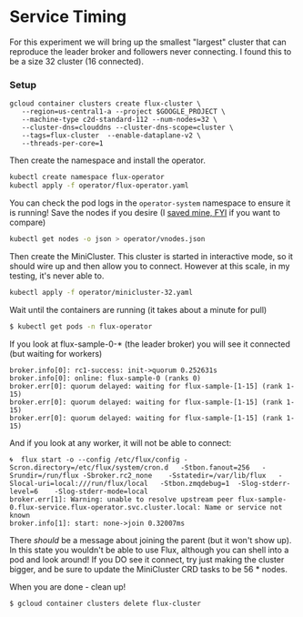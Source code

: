# Service Timing

For this experiment we will bring up the smallest "largest" cluster that
can reproduce the leader broker and followers never connecting.
I found this to be a size 32 cluster (16 connected).

### Setup


```console
gcloud container clusters create flux-cluster \
   --region=us-central1-a --project $GOOGLE_PROJECT \
   --machine-type c2d-standard-112 --num-nodes=32 \
   --cluster-dns=clouddns --cluster-dns-scope=cluster \
   --tags=flux-cluster  --enable-dataplane-v2 \
   --threads-per-core=1
```

Then create the namespace and install the operator.

```bash
kubectl create namespace flux-operator
kubectl apply -f operator/flux-operator.yaml
```

You can check the pod logs in the `operator-system` namespace to ensure it is running!
Save the nodes if you desire (I [saved mine, FYI](operator/vnodes.json) if you want to compare)

```bash
kubectl get nodes -o json > operator/vnodes.json
```

Then create the MiniCluster. This cluster is started in interactive mode,
so it should wire up and then allow you to connect. However at this scale,
in my testing, it's never able to.

```bash
kubectl apply -f operator/minicluster-32.yaml
```

Wait until the containers are running (it takes about a minute for pull)

```bash
$ kubectl get pods -n flux-operator 
```

If you look at flux-sample-0-* (the leader broker) you will see it connected (but waiting for workers)

```
broker.info[0]: rc1-success: init->quorum 0.252631s
broker.info[0]: online: flux-sample-0 (ranks 0)
broker.err[0]: quorum delayed: waiting for flux-sample-[1-15] (rank 1-15)
broker.err[0]: quorum delayed: waiting for flux-sample-[1-15] (rank 1-15)
broker.err[0]: quorum delayed: waiting for flux-sample-[1-15] (rank 1-15)
```

And if you look at any worker, it will not be able to connect:

```
🌀  flux start -o --config /etc/flux/config -Scron.directory=/etc/flux/system/cron.d   -Stbon.fanout=256   -Srundir=/run/flux -Sbroker.rc2_none    -Sstatedir=/var/lib/flux   -Slocal-uri=local:///run/flux/local   -Stbon.zmqdebug=1  -Slog-stderr-level=6    -Slog-stderr-mode=local
broker.err[1]: Warning: unable to resolve upstream peer flux-sample-0.flux-service.flux-operator.svc.cluster.local: Name or service not known
broker.info[1]: start: none->join 0.32007ms
```

There *should* be a message about joining the parent (but it won't show up).
In this state you wouldn't be able to use Flux, although you can shell into a pod and look around!
If you DO see it connect, try just making the cluster bigger, and be sure to update
the MiniCluster CRD tasks to be 56 * nodes.

When you are done - clean up!

```bash
$ gcloud container clusters delete flux-cluster
```
